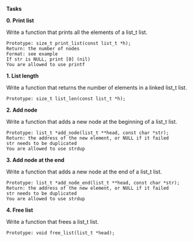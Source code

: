 **Tasks**

**0. Print list**

Write a function that prints all the elements of a list_t list.

    Prototype: size_t print_list(const list_t *h);
    Return: the number of nodes
    Format: see example
    If str is NULL, print [0] (nil)
    You are allowed to use printf


**1. List length**

Write a function that returns the number of elements in a linked list_t list.

    Prototype: size_t list_len(const list_t *h);


**2. Add node**

Write a function that adds a new node at the beginning of a list_t list.

    Prototype: list_t *add_node(list_t **head, const char *str);
    Return: the address of the new element, or NULL if it failed
    str needs to be duplicated
    You are allowed to use strdup


**3. Add node at the end**

Write a function that adds a new node at the end of a list_t list.

    Prototype: list_t *add_node_end(list_t **head, const char *str);
    Return: the address of the new element, or NULL if it failed
    str needs to be duplicated
    You are allowed to use strdup


**4. Free list**

Write a function that frees a list_t list.

    Prototype: void free_list(list_t *head);
